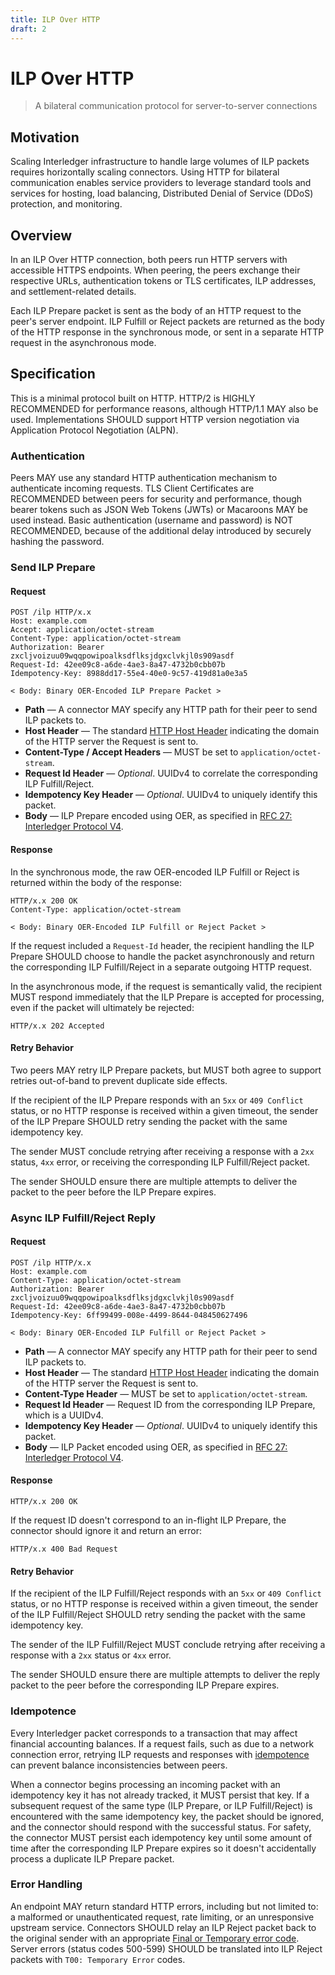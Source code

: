```yaml
---
title: ILP Over HTTP
draft: 2
---
```


# ILP Over HTTP

> A bilateral communication protocol for server-to-server connections

## Motivation

Scaling Interledger infrastructure to handle large volumes of ILP packets requires horizontally scaling connectors. Using HTTP for bilateral communication enables service providers to leverage standard tools and services for hosting, load balancing, Distributed Denial of Service (DDoS) protection, and monitoring.

## Overview

In an ILP Over HTTP connection, both peers run HTTP servers with accessible HTTPS endpoints. When peering, the peers exchange their respective URLs, authentication tokens or TLS certificates, ILP addresses, and settlement-related details.

Each ILP Prepare packet is sent as the body of an HTTP request to the peer's server endpoint. ILP Fulfill or Reject packets are returned as the body of the HTTP response in the synchronous mode, or sent in a separate HTTP request in the asynchronous mode.

## Specification

This is a minimal protocol built on HTTP. HTTP/2 is HIGHLY RECOMMENDED for performance reasons, although HTTP/1.1 MAY also be used. Implementations SHOULD support HTTP version negotiation via Application Protocol Negotiation (ALPN).

### Authentication

Peers MAY use any standard HTTP authentication mechanism to authenticate incoming requests. TLS Client Certificates are RECOMMENDED between peers for security and performance, though bearer tokens such as JSON Web Tokens (JWTs) or Macaroons MAY be used instead. Basic authentication (username and password) is NOT RECOMMENDED, because of the additional delay introduced by securely hashing the password.

### Send ILP Prepare

#### Request

```http
POST /ilp HTTP/x.x
Host: example.com
Accept: application/octet-stream
Content-Type: application/octet-stream
Authorization: Bearer zxcljvoizuu09wqqpowipoalksdflksjdgxclvkjl0s909asdf
Request-Id: 42ee09c8-a6de-4ae3-8a47-4732b0cbb07b
Idempotency-Key: 8988dd17-55e4-40e0-9c57-419d81a0e3a5

< Body: Binary OER-Encoded ILP Prepare Packet >
```

- **Path** &mdash; A connector MAY specify any HTTP path for their peer to send ILP packets to.
- **Host Header** &mdash; The standard [HTTP Host Header](https://tools.ietf.org/html/rfc2616#section-14.23) indicating the domain of the HTTP server the Request is sent to.
- **Content-Type / Accept Headers** &mdash; MUST be set to `application/octet-stream`.
- **Request Id Header** &mdash; _Optional_. UUIDv4 to correlate the corresponding ILP Fulfill/Reject.
- **Idempotency Key Header** &mdash; _Optional_. UUIDv4 to uniquely identify this packet.
- **Body** &mdash; ILP Prepare encoded using OER, as specified in [RFC 27: Interledger Protocol V4](./0027-interledger-protocol-4/0027-interledger-protocol-4.md).

#### Response

In the synchronous mode, the raw OER-encoded ILP Fulfill or Reject is returned within the body of the response:

```http
HTTP/x.x 200 OK
Content-Type: application/octet-stream

< Body: Binary OER-Encoded ILP Fulfill or Reject Packet >
```

If the request included a `Request-Id` header, the recipient handling the ILP Prepare SHOULD choose to handle the packet asynchronously and return the corresponding ILP Fulfill/Reject in a separate outgoing HTTP request.

In the asynchronous mode, if the request is semantically valid, the recipient MUST respond immediately that the ILP Prepare is accepted for processing, even if the packet will ultimately be rejected:

```http
HTTP/x.x 202 Accepted
```

#### Retry Behavior

Two peers MAY retry ILP Prepare packets, but MUST both agree to support retries out-of-band to prevent duplicate side effects.

If the recipient of the ILP Prepare responds with an `5xx` or `409 Conflict` status, or no HTTP response is received within a given timeout, the sender of the ILP Prepare SHOULD retry sending the packet with the same idempotency key.

The sender MUST conclude retrying after receiving a response with a `2xx` status, `4xx` error, or receiving the corresponding ILP Fulfill/Reject packet.

The sender SHOULD ensure there are multiple attempts to deliver the packet to the peer before the ILP Prepare expires.

### Async ILP Fulfill/Reject Reply

#### Request

```http
POST /ilp HTTP/x.x
Host: example.com
Content-Type: application/octet-stream
Authorization: Bearer zxcljvoizuu09wqqpowipoalksdflksjdgxclvkjl0s909asdf
Request-Id: 42ee09c8-a6de-4ae3-8a47-4732b0cbb07b
Idempotency-Key: 6ff99499-008e-4499-8644-048450627496

< Body: Binary OER-Encoded ILP Fulfill or Reject Packet >
```

- **Path** &mdash; A connector MAY specify any HTTP path for their peer to send ILP packets to.
- **Host Header** &mdash; The standard [HTTP Host Header](https://tools.ietf.org/html/rfc2616#section-14.23) indicating the domain of the HTTP server the Request is sent to.
- **Content-Type Header** &mdash; MUST be set to `application/octet-stream`.
- **Request Id Header** &mdash; Request ID from the corresponding ILP Prepare, which is a UUIDv4.
- **Idempotency Key Header** &mdash; _Optional_. UUIDv4 to uniquely identify this packet.
- **Body** &mdash; ILP Packet encoded using OER, as specified in [RFC 27: Interledger Protocol V4](./0027-interledger-protocol-4/0027-interledger-protocol-4.md).

#### Response

```http
HTTP/x.x 200 OK
```

If the request ID doesn't correspond to an in-flight ILP Prepare, the connector should ignore it and return an error:

```http
HTTP/x.x 400 Bad Request
```

#### Retry Behavior

If the recipient of the ILP Fulfill/Reject responds with an `5xx` or `409 Conflict` status, or no HTTP response is received within a given timeout, the sender of the ILP Fulfill/Reject SHOULD retry sending the packet with the same idempotency key.

The sender of the ILP Fulfill/Reject MUST conclude retrying after receiving a response with a `2xx` status or `4xx` error.

The sender SHOULD ensure there are multiple attempts to deliver the reply packet to the peer before the corresponding ILP Prepare expires.

### Idempotence

Every Interledger packet corresponds to a transaction that may affect financial accounting balances. If a request fails, such as due to a network connection error, retrying ILP requests and responses with [idempotence](https://en.wikipedia.org/wiki/Idempotence) can prevent balance inconsistencies between peers.

When a connector begins processing an incoming packet with an idempotency key it has not already tracked, it MUST persist that key. If a subsequent request of the same type (ILP Prepare, or ILP Fulfill/Reject) is encountered with the same idempotency key, the packet should be ignored, and the connector should respond with the successful status. For safety, the connector MUST persist each idempotency key until some amount of time after the corresponding ILP Prepare expires so it doesn't accidentally process a duplicate ILP Prepare packet.

### Error Handling

An endpoint MAY return standard HTTP errors, including but not limited to: a malformed or unauthenticated request, rate limiting, or an unresponsive upstream service. Connectors SHOULD relay an ILP Reject packet back to the original sender with an appropriate [Final or Temporary error code](./0027-interledger-protocol-4/0027-interledger-protocol-4#error-codes). Server errors (status codes 500-599) SHOULD be translated into ILP Reject packets with `T00: Temporary Error` codes.
